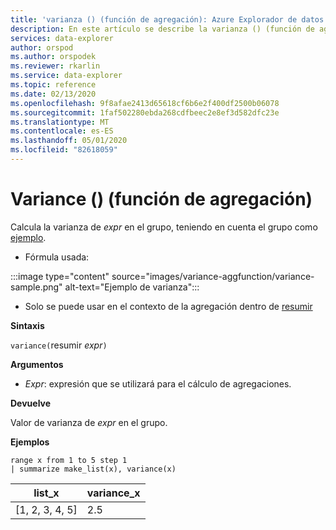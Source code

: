 ```yaml
---
title: 'varianza () (función de agregación): Azure Explorador de datos | Microsoft Docs'
description: En este artículo se describe la varianza () (función de agregación) en Azure Explorador de datos.
services: data-explorer
author: orspod
ms.author: orspodek
ms.reviewer: rkarlin
ms.service: data-explorer
ms.topic: reference
ms.date: 02/13/2020
ms.openlocfilehash: 9f8afae2413d65618cf6b6e2f400df2500b06078
ms.sourcegitcommit: 1faf502280ebda268cdfbeec2e8ef3d582dfc23e
ms.translationtype: MT
ms.contentlocale: es-ES
ms.lasthandoff: 05/01/2020
ms.locfileid: "82618059"
---
```

# <a name="variance-aggregation-function"></a>Variance () (función de agregación)

Calcula la varianza de *expr* en el grupo, teniendo en cuenta el grupo como [ejemplo](https://en.wikipedia.org/wiki/Sample_%28statistics%29). 

* Fórmula usada:

:::image type="content" source="images/variance-aggfunction/variance-sample.png" alt-text="Ejemplo de varianza":::

* Solo se puede usar en el contexto de la agregación dentro de [resumir](summarizeoperator.md)

**Sintaxis**

`variance(`resumir *expr*`)`

**Argumentos**

* *Expr*: expresión que se utilizará para el cálculo de agregaciones. 

**Devuelve**

Valor de varianza de *expr* en el grupo.
 
**Ejemplos**

```kusto
range x from 1 to 5 step 1
| summarize make_list(x), variance(x) 
```

|list_x|variance_x|
|---|---|
|[1, 2, 3, 4, 5]|2.5|